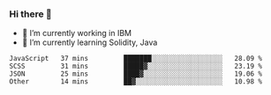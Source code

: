 ### Hi there 👋

<!--
**mathcodeman/mathcodeman** is a ✨ _special_ ✨ repository because its `README.md` (this file) appears on your GitHub profile.

Here are some ideas to get you started:

- 🔭 I’m currently working on ...
- 🌱 I’m currently learning ...
- 👯 I’m looking to collaborate on ...
- 🤔 I’m looking for help with ...
- 💬 Ask me about ...
- 📫 How to reach me: ...
- 😄 Pronouns: ...
- ⚡ Fun fact: ...
-->

- 🔭 I’m currently working in IBM
- 🌱 I’m currently learning Solidity, Java

<!--START_SECTION:waka-->

```text
JavaScript   37 mins         ███████░░░░░░░░░░░░░░░░░░   28.09 %
SCSS         31 mins         █████▓░░░░░░░░░░░░░░░░░░░   23.19 %
JSON         25 mins         ████▓░░░░░░░░░░░░░░░░░░░░   19.06 %
Other        14 mins         ██▓░░░░░░░░░░░░░░░░░░░░░░   10.98 %
```

<!--END_SECTION:waka-->
